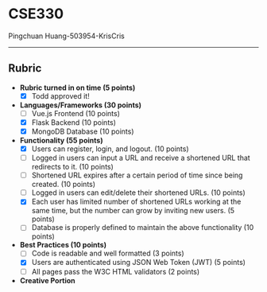 # CSE330

Pingchuan Huang-503954-KrisCris

---

## Rubric

- **Rubric turned in on time (5 points)**
  - [x] Todd approved it!

- **Languages/Frameworks (30 points)**
  - [ ] Vue.js Frontend (10 points)
  - [x] Flask Backend (10 points)
  - [x] MongoDB Database (10 points)

- **Functionality (55 points)**
  - [x] Users can register, login, and logout. (10 points)
  - [ ] Logged in users can input a URL and receive a shortened URL that redirects to it. (10 points)
  - [ ] Shortened URL expires after a certain period of time since being created. (10 points)
  - [ ] Logged in users can edit/delete their shortened URLs. (10 points)
  - [x] Each user has limited number of shortened URLs working at the same time, but the number can grow by inviting new users. (5 points)
  - [ ] Database is properly defined to maintain the above functionality (10 points)

- **Best Practices (10 points)**
  - [ ] Code is readable and well formatted (3 points)
  - [x] Users are authenticated using JSON Web Token (JWT) (5 points)
  - [ ] All pages pass the W3C HTML validators (2 points)

- **Creative Portion**

